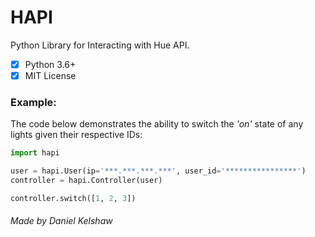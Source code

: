 # HAPI

Python Library for Interacting with Hue API.

- [x] Python 3.6+
- [x] MIT License

### **Example:**

The code below demonstrates the ability to switch the *'on'* state of
any lights given their respective IDs:

```python
import hapi

user = hapi.User(ip='***.***.***.***', user_id='****************')
controller = hapi.Controller(user)

controller.switch([1, 2, 3])
```

###### Made by Daniel Kelshaw

